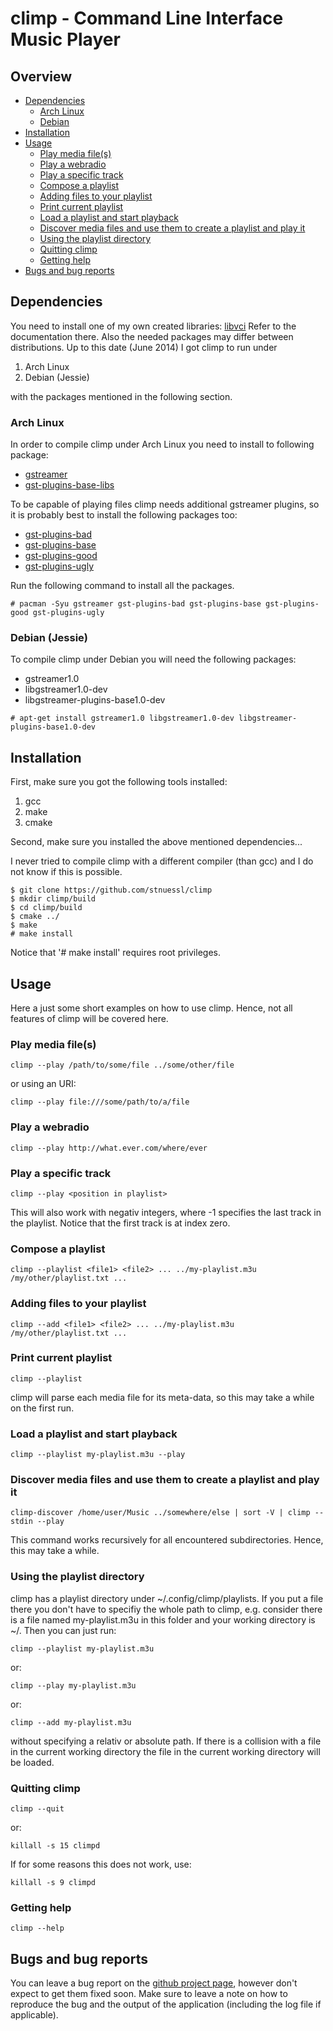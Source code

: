 # climp - Command Line Interface Music Player

## Overview

* [Dependencies](https://github.com/stnuessl/climp#dependencies)
    * [Arch Linux](https://github.com/stnuessl/climp#arch-linux)
    * [Debian](https://github.com/stnuessl/climp#debian-jessie)
* [Installation](https://github.com/stnuessl/climp#installation)
* [Usage](https://github.com/stnuessl/climp#usage)
    * [Play media file(s)](https://github.com/stnuessl/climp#play-media-files)
    * [Play a webradio](https://github.com/stnuessl/climp#play-a-webradio)
    * [Play a specific track](https://github.com/stnuessl/climp#play-a-specific-track)
    * [Compose a playlist](https://github.com/stnuessl/climp#compose-a-playlist)
    * [Adding files to your playlist](https://github.com/stnuessl/climp#adding-files-to-your-playlist)
    * [Print current playlist](https://github.com/stnuessl/climp#print-current-playlist)
    * [Load a playlist and start playback](https://github.com/stnuessl/climp#load-a-playlist-and-start-playback)
    * [Discover media files and use them to create a playlist and play it](https://github.com/stnuessl/climp#discover-media-files-and-use-them-to-create-a-playlist-and-play-it)
    * [Using the playlist directory](https://github.com/stnuessl/climp#using-the-playlist-directory)
    * [Quitting climp](https://github.com/stnuessl/climp#quitting-climp)
    * [Getting help](https://github.com/stnuessl/climp#getting-help)
* [Bugs and bug reports](https://github.com/stnuessl/climp#bugs-and-bug-reports)

## Dependencies

You need to install one of my own created libraries: [libvci](https://www.github.com/stnuessl/climp)
Refer to the documentation there.
Also the needed packages may differ between distributions.
Up to this date (June 2014) I got climp to run under

1. Arch Linux
2. Debian (Jessie)

with the packages mentioned in the following section.

### Arch Linux

In order to compile climp under Arch Linux you need to install to following
package:

* [gstreamer](https://www.archlinux.org/packages/extra/x86_64/gstreamer/)
* [gst-plugins-base-libs](https://www.archlinux.org/packages/extra/x86_64/gst-plugins-base-libs/)

To be capable of playing files climp needs additional gstreamer plugins,
so it is probably best to install the following packages too:

* [gst-plugins-bad](https://www.archlinux.org/packages/extra/x86_64/gst-plugins-bad/)
* [gst-plugins-base](https://www.archlinux.org/packages/extra/x86_64/gst-plugins-base/)
* [gst-plugins-good](https://www.archlinux.org/packages/extra/x86_64/gst-plugins-good/)
* [gst-plugins-ugly](https://www.archlinux.org/packages/extra/x86_64/gst-plugins-ugly/)

Run the following command to install all the packages.

```
# pacman -Syu gstreamer gst-plugins-bad gst-plugins-base gst-plugins-good gst-plugins-ugly 
```

### Debian (Jessie)

To compile climp under Debian you will need the following packages:

* gstreamer1.0
* libgstreamer1.0-dev
* libgstreamer-plugins-base1.0-dev

```
# apt-get install gstreamer1.0 libgstreamer1.0-dev libgstreamer-plugins-base1.0-dev
```

## Installation

First, make sure you got the following tools installed:

1. gcc
2. make
3. cmake

Second, make sure you installed the above mentioned dependencies...

I never tried to compile climp with a different compiler (than gcc) and I do not know
if this is possible.

    $ git clone https://github.com/stnuessl/climp
    $ mkdir climp/build
    $ cd climp/build
    $ cmake ../
    $ make
    # make install

Notice that '# make install' requires root privileges.

## Usage

Here a just some short examples on how to use climp. Hence, not all features of
climp will be covered here. 

### Play media file(s)

    climp --play /path/to/some/file ../some/other/file
or using an URI:

    climp --play file:///some/path/to/a/file

### Play a webradio

    climp --play http://what.ever.com/where/ever
    
### Play a specific track

    climp --play <position in playlist>
    
This will also work with negativ integers, where -1 specifies the last track in the playlist.
Notice that the first track is at index zero.
    
### Compose a playlist

    climp --playlist <file1> <file2> ... ../my-playlist.m3u /my/other/playlist.txt ...

### Adding files to your playlist

    climp --add <file1> <file2> ... ../my-playlist.m3u /my/other/playlist.txt ...
    
### Print current playlist

    climp --playlist
    
climp will parse each media file for its meta-data, so this may take a while on the first run.

### Load a playlist and start playback

    climp --playlist my-playlist.m3u --play
    
### Discover media files and use them to create a playlist and play it

    climp-discover /home/user/Music ../somewhere/else | sort -V | climp --stdin --play
This command works recursively for all encountered subdirectories. Hence, this may
take a while.

### Using the playlist directory

climp has a playlist directory under ~/.config/climp/playlists.
If you put a file there you don't have to specifiy the whole path to climp, e.g.
consider there is a file named my-playlist.m3u in this folder and your working directory
is ~/. Then you can just run:

    climp --playlist my-playlist.m3u
or:
    
    climp --play my-playlist.m3u
or:

    climp --add my-playlist.m3u

without specifying a relativ or absolute path. If there is a collision with a file
in the current working directory the file in the current working directory will be loaded.

### Quitting climp

    climp --quit
or:

    killall -s 15 climpd

If for some reasons this does not work, use:

    killall -s 9 climpd

### Getting help

    climp --help

## Bugs and bug reports

You can leave a bug report on the [github project page](https://github.com/stnuessl/climp/issues), 
however don't expect to get them fixed soon. Make sure to leave a note on how to reproduce the bug and 
the output of the application (including the log file if applicable).